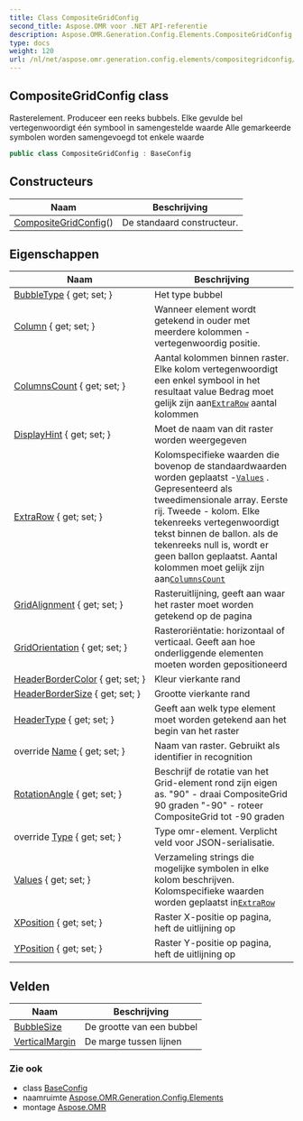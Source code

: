 ```yaml
---
title: Class CompositeGridConfig
second_title: Aspose.OMR voor .NET API-referentie
description: Aspose.OMR.Generation.Config.Elements.CompositeGridConfig klas. Rasterelement. Produceer een reeks bubbels. Elke gevulde bel vertegenwoordigt één symbool in samengestelde waarde Alle gemarkeerde symbolen worden samengevoegd tot enkele waarde
type: docs
weight: 120
url: /nl/net/aspose.omr.generation.config.elements/compositegridconfig/
---
```

## CompositeGridConfig class

Rasterelement. Produceer een reeks bubbels. Elke gevulde bel vertegenwoordigt één symbool in samengestelde waarde Alle gemarkeerde symbolen worden samengevoegd tot enkele waarde

```csharp
public class CompositeGridConfig : BaseConfig
```

## Constructeurs

| Naam | Beschrijving |
| --- | --- |
| [CompositeGridConfig](compositegridconfig/)() | De standaard constructeur. |

## Eigenschappen

| Naam | Beschrijving |
| --- | --- |
| [BubbleType](../../aspose.omr.generation.config.elements/compositegridconfig/bubbletype/) { get; set; } | Het type bubbel |
| [Column](../../aspose.omr.generation.config.elements/compositegridconfig/column/) { get; set; } | Wanneer element wordt getekend in ouder met meerdere kolommen - vertegenwoordig positie. |
| [ColumnsCount](../../aspose.omr.generation.config.elements/compositegridconfig/columnscount/) { get; set; } | Aantal kolommen binnen raster. Elke kolom vertegenwoordigt een enkel symbool in het resultaat value Bedrag moet gelijk zijn aan[`ExtraRow`](./extrarow/) aantal kolommen |
| [DisplayHint](../../aspose.omr.generation.config.elements/compositegridconfig/displayhint/) { get; set; } | Moet de naam van dit raster worden weergegeven |
| [ExtraRow](../../aspose.omr.generation.config.elements/compositegridconfig/extrarow/) { get; set; } | Kolomspecifieke waarden die bovenop de standaardwaarden worden geplaatst -[`Values`](./values/) . Gepresenteerd als tweedimensionale array. Eerste rij. Tweede - kolom. Elke tekenreeks vertegenwoordigt tekst binnen de ballon. als de tekenreeks null is, wordt er geen ballon geplaatst. Aantal kolommen moet gelijk zijn aan[`ColumnsCount`](./columnscount/) |
| [GridAlignment](../../aspose.omr.generation.config.elements/compositegridconfig/gridalignment/) { get; set; } | Rasteruitlijning, geeft aan waar het raster moet worden getekend op de pagina |
| [GridOrientation](../../aspose.omr.generation.config.elements/compositegridconfig/gridorientation/) { get; set; } | Rasteroriëntatie: horizontaal of verticaal. Geeft aan hoe onderliggende elementen moeten worden gepositioneerd |
| [HeaderBorderColor](../../aspose.omr.generation.config.elements/compositegridconfig/headerbordercolor/) { get; set; } | Kleur vierkante rand |
| [HeaderBorderSize](../../aspose.omr.generation.config.elements/compositegridconfig/headerbordersize/) { get; set; } | Grootte vierkante rand |
| [HeaderType](../../aspose.omr.generation.config.elements/compositegridconfig/headertype/) { get; set; } | Geeft aan welk type element moet worden getekend aan het begin van het raster |
| override [Name](../../aspose.omr.generation.config.elements/compositegridconfig/name/) { get; set; } | Naam van raster. Gebruikt als identifier in recognition |
| [RotationAngle](../../aspose.omr.generation.config.elements/compositegridconfig/rotationangle/) { get; set; } | Beschrijf de rotatie van het Grid-element rond zijn eigen as. "90" - draai CompositeGrid 90 graden "-90" - roteer CompositeGrid tot -90 graden |
| override [Type](../../aspose.omr.generation.config.elements/compositegridconfig/type/) { get; set; } | Type omr-element. Verplicht veld voor JSON-serialisatie. |
| [Values](../../aspose.omr.generation.config.elements/compositegridconfig/values/) { get; set; } | Verzameling strings die mogelijke symbolen in elke kolom beschrijven. Kolomspecifieke waarden worden geplaatst in[`ExtraRow`](./extrarow/) |
| [XPosition](../../aspose.omr.generation.config.elements/compositegridconfig/xposition/) { get; set; } | Raster X-positie op pagina, heft de uitlijning op |
| [YPosition](../../aspose.omr.generation.config.elements/compositegridconfig/yposition/) { get; set; } | Raster Y-positie op pagina, heft de uitlijning op |

## Velden

| Naam | Beschrijving |
| --- | --- |
| [BubbleSize](../../aspose.omr.generation.config.elements/compositegridconfig/bubblesize/) | De grootte van een bubbel |
| [VerticalMargin](../../aspose.omr.generation.config.elements/compositegridconfig/verticalmargin/) | De marge tussen lijnen |

### Zie ook

* class [BaseConfig](../../aspose.omr.generation.config/baseconfig/)
* naamruimte [Aspose.OMR.Generation.Config.Elements](../../aspose.omr.generation.config.elements/)
* montage [Aspose.OMR](../../)


